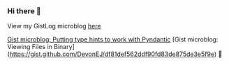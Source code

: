 
### Hi there 👋

View my GistLog microblog [here](https://gistlog.co/DevonEJ/)

[Gist microblog: Putting type hints to work with Pyndantic](https://gist.github.com/DevonEJ/d466ef8c3effb80c71b7819f30dd0f06)
[Gist microblog: Viewing Files in Binary] (https://gist.github.com/DevonEJ/df81def562ddf90fd83de875de3e5f9e) 
:rocket:

<!--
**DevonEJ/DevonEJ** is a ✨ _special_ ✨ repository because its `README.md` (this file) appears on your GitHub profile.

Here are some ideas to get you started:

- 🔭 I’m currently working on ...
- 🌱 I’m currently learning ...
- 👯 I’m looking to collaborate on ...
- 🤔 I’m looking for help with ...
- 💬 Ask me about ...
- 📫 How to reach me: ...
- 😄 Pronouns: ...
- ⚡ Fun fact: ...
-->
